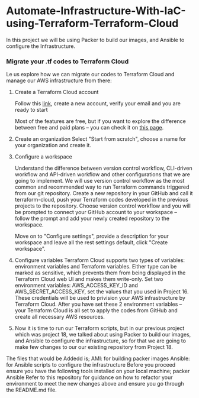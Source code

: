# Automate-Infrastructure-With-IaC-using-Terraform-Terraform-Cloud
In this project we will be using Packer to build our images, and Ansible to configure the Infrastructure.

### Migrate your .tf codes to Terraform Cloud
Le us explore how we can migrate our codes to Terraform Cloud and manage our AWS infrastructure from there:
1. Create a Terraform Cloud account

    Follow this [link](https://app.terraform.io/signup/account), create a new account, verify your email and you are ready to start

    Most of the features are free, but if you want to explore the difference between free and paid plans – you can check it on [this page](https://www.hashicorp.com/products/terraform/pricing).

2. Create an organization
Select "Start from scratch", choose a name for your organization and create it.

3. Configure a workspace

    Understand the difference between version control workflow, CLI-driven workflow and API-driven workflow and other configurations that we are going to implement.
We will use version control workflow as the most common and recommended way to run Terraform commands triggered from our git repository.
Create a new repository in your GitHub and call it terraform-cloud, push your Terraform codes developed in the previous projects to the repository.
Choose version control workflow and you will be prompted to connect your GitHub account to your workspace – follow the prompt and add your newly created repository to the workspace.

   Move on to "Configure settings", provide a description for your workspace and leave all the rest settings default, click "Create workspace".

4. Configure variables
Terraform Cloud supports two types of variables: environment variables and Terraform variables. Either type can be marked as sensitive, which prevents them from being displayed in the Terraform Cloud web UI and makes them write-only.
Set two environment variables: AWS_ACCESS_KEY_ID and AWS_SECRET_ACCESS_KEY, set the values that you used in Project 16. These credentials will be used to privision your AWS infrastructure by Terraform Cloud.
After you have set these 2 environment variables – your Terraform Cloud is all set to apply the codes from GitHub and create all necessary AWS resources.

5. Now it is time to run our Terraform scripts, but in our previous project which was project 18, we talked about using Packer to build our images, and Ansible to configure the infrastructure, so for that we are going to make few changes to our our existing repository from Project 18.

The files that would be Addedd is;
AMI: for building packer images
Ansible: for Ansible scripts to configure the infrastructure
Before you proceed ensure you have the following tools installed on your local machine;
packer
Ansible
Refer to this repository for guidance on how to refactor your environment to meet the new changes above and ensure you go through the README.md file.

